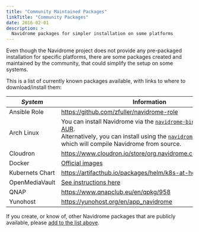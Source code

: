 ```yaml
---
title: "Community Maintained Packages"
linkTitle: "Community Packages"
date: 2016-02-01
description: >
  Navidrome packages for simpler installation on some platforms
---
```


Even though the Navidrome project does not provide any pre-packaged installation for specific platforms, 
there are some packages created and maintained by the community, that could simplify the setup on some systems.

This is a list of currently known packages available, with links to where to download/install them:

| _System_               | Information |
|------------------------|-|
| Ansible Role           | https://github.com/zfuller/navidrome-role | 
| Arch Linux             | You can install Navidrome via the [`navidrome-bin`](https://aur.archlinux.org/packages/navidrome-bin/) package in the [AUR](https://aur.archlinux.org/). <br/> Alternatively, you can install using the [`navidrome-git`](https://aur.archlinux.org/packages/navidrome-git/) package which will compile Navidrome from source. |
| Cloudron               | https://www.cloudron.io/store/org.navidrome.cloudronapp.html |
| Docker                 | [Official images](/docs/installation/docker)
| Kubernets Chart        | https://artifacthub.io/packages/helm/k8s-at-home/navidrome | 
| OpenMediaVault         | [See instructions here](https://forum.openmediavault.org/index.php?thread/36635-how-to-install-navidrome-using-docker-compose-an-airsonic-booksonic-alternative/) |
| QNAP                   | https://www.qnapclub.eu/en/qpkg/958 |
| Yunohost               | https://yunohost.org/en/app_navidrome |


If you create, or know of, other Navidrome packages that are publicly available, please [add to the list above](https://github.com/navidrome/website/edit/master/content/en/docs/Installation/packages.md).